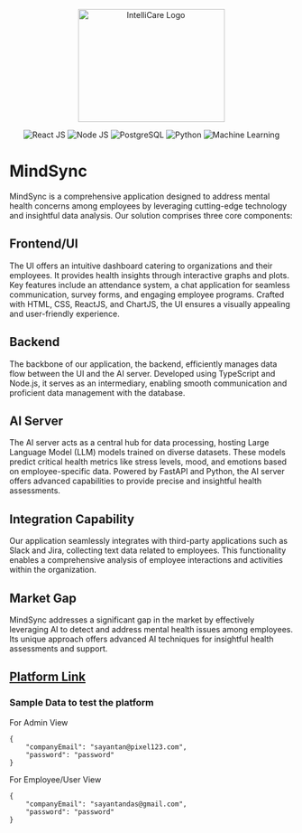 <p align="center">
<img src="https://github.com/Health-Wizard/.github/assets/98249720/efb222b5-2dda-466b-b5ce-070e744228f7" alt="IntelliCare Logo" width="260" height="200">

<p align="center">
  <img src="https://img.shields.io/badge/React%20JS-61DAFB?style=for-the-badge&logo=react&logoColor=black" alt="React JS">
   <img src="https://img.shields.io/badge/Node%20JS-339933?style=for-the-badge&logo=node.js&logoColor=white" alt="Node JS">
   <img src="https://img.shields.io/badge/PostgreSQL-336791?style=for-the-badge&logo=postgresql&logoColor=white" alt="PostgreSQL">
  <img src="https://img.shields.io/badge/Python-3776AB?style=for-the-badge&logo=python&logoColor=white" alt="Python">
  <img src="https://img.shields.io/badge/AI/ML-FC7925?style=for-the-badge" alt="Machine Learning">
</p>

# MindSync

MindSync is a comprehensive application designed to address mental health concerns among employees by leveraging cutting-edge technology and insightful data analysis. Our solution comprises three core components:

## Frontend/UI
The UI offers an intuitive dashboard catering to organizations and their employees. It provides health insights through interactive graphs and plots. Key features include an attendance system, a chat application for seamless communication, survey forms, and engaging employee programs. Crafted with HTML, CSS, ReactJS, and ChartJS, the UI ensures a visually appealing and user-friendly experience.

## Backend
The backbone of our application, the backend, efficiently manages data flow between the UI and the AI server. Developed using TypeScript and Node.js, it serves as an intermediary, enabling smooth communication and proficient data management with the database.

## AI Server
The AI server acts as a central hub for data processing, hosting Large Language Model (LLM) models trained on diverse datasets. These models predict critical health metrics like stress levels, mood, and emotions based on employee-specific data. Powered by FastAPI and Python, the AI server offers advanced capabilities to provide precise and insightful health assessments.

## Integration Capability
Our application seamlessly integrates with third-party applications such as Slack and Jira, collecting text data related to employees. This functionality enables a comprehensive analysis of employee interactions and activities within the organization.

## Market Gap
MindSync addresses a significant gap in the market by effectively leveraging AI to detect and address mental health issues among employees. Its unique approach offers advanced AI techniques for insightful health assessments and support.

## [Platform Link](https://mind-sync.netlify.app/)


### Sample Data to test the platform


For Admin View
```
{
    "companyEmail": "sayantan@pixel123.com",
    "password": "password"
}
```

For Employee/User View
```
{
    "companyEmail": "sayantandas@gmail.com",
    "password": "password"
}

```
